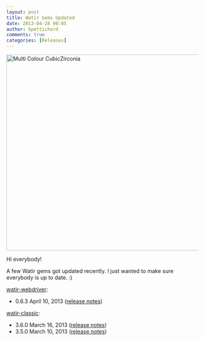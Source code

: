 ```yaml
---
layout: post
title: Watir Gems Updated
date: 2013-04-28 00:05
author: bpettichord
comments: true
categories: [Releases]
---
```

<a title="By Humanfeather / Michelle Jo (Own work) [CC-BY-3.0 (http://creativecommons.org/licenses/by/3.0)], via Wikimedia Commons" href="http://commons.wikimedia.org/wiki/File%3AMulti_Colour_CubicZirconia.JPG"><img width="512" alt="Multi Colour CubicZirconia" src="//upload.wikimedia.org/wikipedia/commons/thumb/4/4d/Multi_Colour_CubicZirconia.JPG/512px-Multi_Colour_CubicZirconia.JPG" /></a>

Hi everybody!

A few Watir gems got updated recently. I just wanted to make sure everybody is up to date. :)
<!--more-->

<a href="https://rubygems.org/gems/watir-webdriver">watir-webdriver</a>:
<ul>
<li>0.6.3 April 10, 2013 (<a href="https://github.comwatir/watir/blob/master/CHANGES.md#063">release notes</a>)</li>
</ul>

<a href="https://rubygems.org/gems/watir-classic">watir-classic</a>:
<ul>
<li>3.6.0 March 16, 2013 (<a href="https://groups.google.com/d/msg/watir-general/MOOun5g3Hvg/JBVNy957lDYJ">release notes</a>)</li>
<li>3.5.0 March 10, 2013 (<a href="https://groups.google.com/d/msg/watir-general/aeUqsglvK6k/Kq7FCBiERjYJ">release notes</a>)</li>
</ul>
